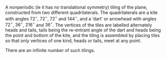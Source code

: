 A nonperiodic (ie it has no translational symmetry) tiling of the plane,
constructed from two different quadrilaterals. The quadrilaterals are a
kite with angles $72^{\circ}$, $72^{\circ}$, $72^{\circ}$ and
$144^{\circ}$, and a ’dart’ or arrowhead with angles $72^{\circ}$,
$36^{\circ}$, $216^{\circ}$ and $36^{\circ}$. The vertices of the tiles
are labelled alternately heads and tails, tails being the re-entrant
angle of the dart and heads being the point and bottom of the kite, and
the tiling is assembled by placing tiles so that only vertices of one
kind, heads or tails, meet at any point.

There are an infinite number of such tilings.
